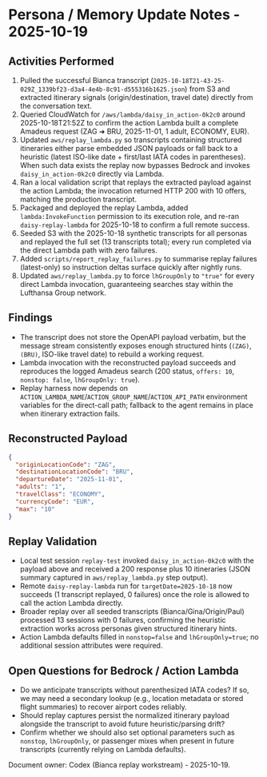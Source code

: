 # Persona / Memory Update Notes - 2025-10-19

## Activities Performed
1. Pulled the successful Bianca transcript (`2025-10-18T21-43-25-029Z_1339bf23-d3a4-4e4b-8c91-d555316b1625.json`) from S3 and extracted itinerary signals (origin/destination, travel date) directly from the conversation text.
2. Queried CloudWatch for `/aws/lambda/daisy_in_action-0k2c0` around 2025-10-18T21:52Z to confirm the action Lambda built a complete Amadeus request (ZAG ➜ BRU, 2025-11-01, 1 adult, ECONOMY, EUR).
3. Updated `aws/replay_lambda.py` so transcripts containing structured itineraries either parse embedded JSON payloads or fall back to a heuristic (latest ISO-like date + first/last IATA codes in parentheses). When such data exists the replay now bypasses Bedrock and invokes `daisy_in_action-0k2c0` directly via Lambda.
4. Ran a local validation script that replays the extracted payload against the action Lambda; the invocation returned HTTP 200 with 10 offers, matching the production transcript.
5. Packaged and deployed the replay Lambda, added `lambda:InvokeFunction` permission to its execution role, and re-ran `daisy-replay-lambda` for 2025-10-18 to confirm a full remote success.
6. Seeded S3 with the 2025-10-18 synthetic transcripts for all personas and replayed the full set (13 transcripts total); every run completed via the direct Lambda path with zero failures.
7. Added `scripts/report_replay_failures.py` to summarise replay failures (latest-only) so instruction deltas surface quickly after nightly runs.
8. Updated `aws/replay_lambda.py` to force `lhGroupOnly` to `"true"` for every direct Lambda invocation, guaranteeing searches stay within the Lufthansa Group network.

## Findings
- The transcript does not store the OpenAPI payload verbatim, but the message stream consistently exposes enough structured hints (`(ZAG)`, `(BRU)`, ISO-like travel date) to rebuild a working request.
- Lambda invocation with the reconstructed payload succeeds and reproduces the logged Amadeus search (200 status, `offers: 10`, `nonstop: false`, `lhGroupOnly: true`).
- Replay harness now depends on `ACTION_LAMBDA_NAME`/`ACTION_GROUP_NAME`/`ACTION_API_PATH` environment variables for the direct-call path; fallback to the agent remains in place when itinerary extraction fails.

## Reconstructed Payload
```json
{
  "originLocationCode": "ZAG",
  "destinationLocationCode": "BRU",
  "departureDate": "2025-11-01",
  "adults": "1",
  "travelClass": "ECONOMY",
  "currencyCode": "EUR",
  "max": "10"
}
```

## Replay Validation
- Local test session `replay-test` invoked `daisy_in_action-0k2c0` with the payload above and received a 200 response plus 10 itineraries (JSON summary captured in `aws/replay_lambda.py` step output).
- Remote `daisy-replay-lambda` run for `targetDate=2025-10-18` now succeeds (1 transcript replayed, 0 failures) once the role is allowed to call the action Lambda directly.
- Broader replay over all seeded transcripts (Bianca/Gina/Origin/Paul) processed 13 sessions with 0 failures, confirming the heuristic extraction works across personas given structured itinerary hints.
- Action Lambda defaults filled in `nonstop=false` and `lhGroupOnly=true`; no additional session attributes were required.

## Open Questions for Bedrock / Action Lambda
- Do we anticipate transcripts without parenthesized IATA codes? If so, we may need a secondary lookup (e.g., location metadata or stored flight summaries) to recover airport codes reliably.
- Should replay captures persist the normalized itinerary payload alongside the transcript to avoid future heuristic/parsing drift?
- Confirm whether we should also set optional parameters such as `nonstop`, `lhGroupOnly`, or passenger mixes when present in future transcripts (currently relying on Lambda defaults).

Document owner: Codex (Bianca replay workstream) - 2025-10-19.
